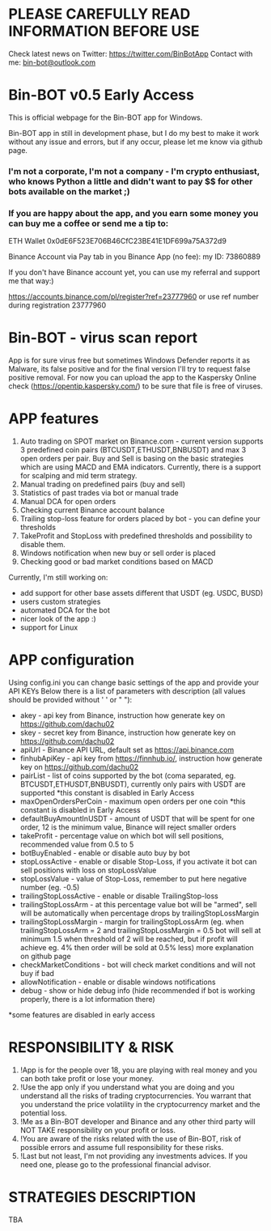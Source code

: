 # PLEASE CAREFULLY READ INFORMATION BEFORE USE
Check latest news on Twitter: https://twitter.com/BinBotApp
Contact with me: bin-bot@outlook.com


# Bin-BOT v0.5 Early Access


This is official webpage for the Bin-BOT app for Windows.

Bin-BOT app in still in development phase, but I do my best to make it work without any issue and errors, but if any occur, please let me know via github page.

### I'm not a corporate, I'm not a company - I'm crypto enthusiast, who knows Python a little and didn't want to pay $$ for other bots available on the market ;)

### If you are happy about the app, and you earn some money you can buy me a coffee or send me a tip to:

ETH Wallet
0x0dE6F523E706B46CfC23BE41E1DF699a75A372d9

Binance Account via Pay tab in you Binance App (no fee):
my ID: 73860889

If you don't have Binance account yet, you can use my referral and support me that way:)

https://accounts.binance.com/pl/register?ref=23777960   or use ref number during registration 23777960


# Bin-BOT - virus scan report

App is for sure virus free but sometimes Windows Defender reports it as Malware, its false positive and for the final version I'll try to request false positive removal.
For now you can upload the app to the Kaspersky Online check (https://opentip.kaspersky.com/) to be sure that file is free of viruses.



# APP features

1. Auto trading on SPOT market on Binance.com - current version supports 3 predefined coin pairs (BTCUSDT,ETHUSDT,BNBUSDT) and max 3 open orders per pair. Buy and Sell is basing on the basic strategies which are using MACD and EMA indicators. Currently, there is a support for scalping and mid term strategy.
2. Manual trading on predefined pairs (buy and sell)
3. Statistics of past trades via bot or manual trade
4. Manual DCA for open orders
5. Checking current Binance account balance
6. Trailing stop-loss feature for orders placed by bot - you can define your thresholds
7. TakeProfit and StopLoss with predefined thresholds and possibility to disable them.
8. Windows notification when new buy or sell order is placed
9. Checking good or bad market conditions based on MACD

Currently, I'm still working on:
- add support for other base assets different that USDT (eg. USDC, BUSD)
- users custom strategies
- automated DCA for the bot
- nicer look of the app :)
- support for Linux

# APP configuration

Using config.ini you can change basic settings of the app and provide your API KEYs
Below there is a list of parameters with description (all values should be provided without ' ' or " "):

- akey - api key from Binance, instruction how generate key on https://github.com/dachu02
- skey - secret key from Binance, instruction how generate key on https://github.com/dachu02
- apiUrl - Binance API URL, default set as https://api.binance.com
- finhubApiKey - api key from https://finnhub.io/, instruction how generate key on https://github.com/dachu02
- pairList - list of coins supported by the bot (coma separated, eg. BTCUSDT,ETHUSDT,BNBUSDT), currently only pairs with USDT are supported *this constant is disabled in Early Access
- maxOpenOrdersPerCoin - maximum open orders per one coin *this constant is disabled in Early Access
- defaultBuyAmountInUSDT - amount of USDT that will be spent for one order, 12 is the minimum value, Binance will reject smaller orders
- takeProfit - percentage value on which bot will sell positions, recommended value from 0.5 to 5
- botBuyEnabled - enable or disable auto buy by bot
- stopLossActive - enable or disable Stop-Loss, if you activate it bot can sell positions with loss on stopLossValue
- stopLossValue - value of Stop-Loss, remember to put here negative number (eg. -0.5)
- trailingStopLossActive - enable or disable TrailingStop-loss
- trailingStopLossArm - at this percentage value bot will be "armed", sell will be automatically when percentage drops by trailingStopLossMargin
- trailingStopLossMargin - margin for trailingStopLossArm (eg. when trailingStopLossArm = 2 and trailingStopLossMargin = 0.5 bot will sell at minimum 1.5 when threshold of 2 will be reached, but if profit will achieve eg. 4% then order will be sold at 0.5% less) more explanation on github page
- checkMarketConditions - bot will check market conditions and will not buy if bad
- allowNotification - enable or disable windows notifications
- debug - show or hide debug info (hide recommended if bot is working properly, there is a lot information there)

*some features are disabled in early access


# RESPONSIBILITY & RISK
1. !App is for the people over 18, you are playing with real money and you can both take profit or lose your money.
2. !Use the app only if you understand what you are doing and you understand all the risks of trading cryptocurrencies. You warrant that you understand the price volatility in the cryptocurrency market and the potential loss.
3. !Me as a Bin-BOT developer and Binance and any other third party will NOT TAKE responsibility on your profit or loss.
4. !You are aware of the risks related with the use of Bin-BOT, risk of possible errors and assume full responsibility for these risks.
5. !Last but not least, I'm not providing any investments advices. If you need one, please go to the professional financial advisor.


# STRATEGIES DESCRIPTION
TBA
